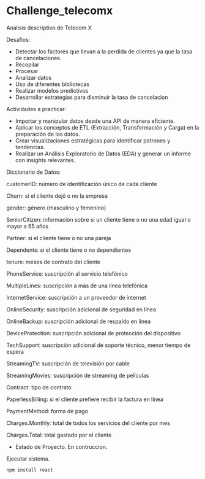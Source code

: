 # Challenge_telecomx
Analisis descriptivo de Telecom X

Desafios:

- Detectar los factores que llevan a la perdida de clientes ya que la tasa de cancelaciones.
- Recopilar
- Procesar
- Analizar datos
- Uso de diferentes bibliotecas
- Realizar modelos predictivos
- Desarrollar estrategias para disminuir la tasa de cancelacion


Actividades a practicar:

- Importar y manipular datos desde una API de manera eficiente.
- Aplicar los conceptos de ETL (Extracción, Transformación y Carga) en la preparación de los datos.
- Crear visualizaciones estratégicas para identificar patrones y tendencias.
- Realizar un Análisis Exploratorio de Datos (EDA) y generar un informe con insights relevantes.

Diccionario de Datos:

customerID: número de identificación único de cada cliente

Churn: si el cliente dejó o no la empresa

gender: género (masculino y femenino)

SeniorCitizen: información sobre si un cliente tiene o no una edad igual o mayor a 65 años

Partner: si el cliente tiene o no una pareja

Dependents: si el cliente tiene o no dependientes

tenure: meses de contrato del cliente

PhoneService: suscripción al servicio telefónico

MultipleLines: suscripción a más de una línea telefónica

InternetService: suscripción a un proveedor de internet

OnlineSecurity: suscripción adicional de seguridad en línea

OnlineBackup: suscripción adicional de respaldo en línea

DeviceProtection: suscripción adicional de protección del dispositivo

TechSupport: suscripción adicional de soporte técnico, menor tiempo de espera

StreamingTV: suscripción de televisión por cable

StreamingMovies: suscripción de streaming de películas

Contract: tipo de contrato

PaperlessBilling: si el cliente prefiere recibir la factura en línea

PaymentMethod: forma de pago

Charges.Monthly: total de todos los servicios del cliente por mes

Charges.Total: total gastado por el cliente

- Estado de Proyecto. En contruccion.

Ejecutar sistema.

```npm install react```
